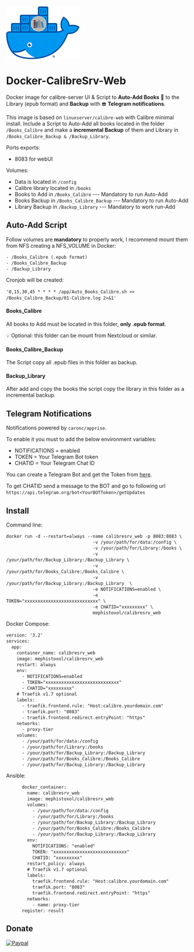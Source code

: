 ![Docker-Gitea](https://raw.githubusercontent.com/MephistoXoL/Docker-CalibreSrv-Web/master/Docker-Calibre.png)

# Docker-CalibreSrv-Web
Docker image for calibre-server UI &amp; Script to **Auto-Add Books**  :book: to the Library (epub format) and **Backup** with :phone: **Telegram notifications**.


This image is based on ```linuxserver/calibre-web``` with Calibre minimal install. Include a Script to Auto-Add all books located in the folder ```/Books_Calibre``` and make a **incremental Backup** of them and Library in ```/Books_Calibre_Backup & /Backup_Library```.

Ports exports:
- 8083 for webUI

Volumes:
- Data is located in ```/config```
- Calibre library located in ```/books``` 
- Books to Add in ```/Books_Calibre``` --- Mandatory to run Auto-Add
- Books Backup in ```/Books_Calibre_Backup``` --- Mandatory to run Auto-Add
- Library Backup in ```/Backup_Library``` --- Mandatory to work run-Add 

## Auto-Add Script
Follow volumes are **mandatory** to properly work, I recommend mount them from NFS creating a NFS_VOLUME in Docker:
``` 
- /Books_Calibre (.epub format)
- /Books_Calibre_Backup
- /Backup_Library
```
Cronjob will be created:

```'0,15,30,45 * * * * /app/Auto_Books_Calibre.sh >> /Books_Calibre_Backup/01-Calibre.log 2>&1'```

#### Books_Calibre
All books to Add must be located in this folder, **only .epub format**. 

:bulb: Optional: this folder can be mount from Nextcloud or similar.

#### Books_Calibre_Backup
The Script copy all .epub files in this folder as backup.

#### Backup_Library
After add and copy the books the script copy the library in this folder as a incremental backup.

## Telegram Notifications
Notifications powered by ```caronc/apprise```.

To enable it you must to add the below environment variables:
- NOTIFICATIONS = enabled
- TOKEN = Your Telegram Bot token
- CHATID = Your Telegram Chat ID

You can create a Telegram Bot and get the Token from [here](https://core.telegram.org/bots#6-botfather).

To get CHATID send a message to the BOT and go to following url ```https://api.telegram.org/bot<YourBOTToken>/getUpdates```

## Install
Command line:
```
docker run -d --restart=always --name calibresrv_web -p 8083:8083 \
                                 -v /your/path/for/data:/config \
                                 -v /your/path/for/Library:/books \
                                 -v /your/path/for/Backup_Library:/Backup_Library \
                                 -v /your/path/for/Books_Calibre:/Books_Calibre \
                                 -v /your/path/for/Backup_Library:/Backup_Library  \
                                 -e NOTIFICATIONS=enabled \
                                 -e TOKEN="xxxxxxxxxxxxxxxxxxxxxxxxxxxx" \
                                 -e CHATID="xxxxxxxxx" \
                                 mephistoxol/calibresrv_web
```
Docker Compose:
```
version: '3.2'
services:
  app:
    container_name: calibresrv_web
    image: mephistoxol/calibresrv_web
    restart: always
    env:
      - NOTIFICATIONS=enabled
      - TOKEN="xxxxxxxxxxxxxxxxxxxxxxxxxxxx"
      - CHATID="xxxxxxxxx"
    # Traefik v1.7 optional
    labels:
      - traefik.frontend.rule: "Host:calibre.yourdomain.com"
      - traefik.port: "8083"
      - traefik.frontend.redirect.entryPoint: "https" 
    networks:      
      - proxy-tier
    volumes:
      - /your/path/for/data:/config
      - /your/path/for/Library:/books
      - /your/path/for/Backup_Library:/Backup_Library
      - /your/path/for/Books_Calibre:/Books_Calibre
      - /your/path/for/Backup_Library:/Backup_Library
```
Ansible:
```
      docker_container:
        name: calibresrv_web
        image: mephistoxol/calibresrv_web
        volumes:
          - /your/path/for/data:/config
          - /your/path/for/Library:/books
          - /your/path/for/Backup_Library:/Backup_Library
          - /your/path/for/Books_Calibre:/Books_Calibre
          - /your/path/for/Backup_Library:/Backup_Library
        env:
          NOTIFICATIONS: "enabled"
          TOKEN: "xxxxxxxxxxxxxxxxxxxxxxxxxxxx"
          CHATID: "xxxxxxxxx"
        restart_policy: always
        # Traefik v1.7 optional
        labels:
          traefik.frontend.rule: "Host:calibre.yourdomain.com"
          traefik.port: "8083"
          traefik.frontend.redirect.entryPoint: "https"
        networks:
          - name: proxy-tier
      register: result
```

## Donate
[![Paypal](https://raw.githubusercontent.com/MephistoXoL/Things/master/paypal.png)](https://www.paypal.me/mephistoxol)
